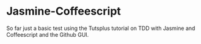 Jasmine-Coffeescript
====================

So far just a basic test using the Tutsplus tutorial on TDD with Jasmine and Coffeescript and the Github GUI.

